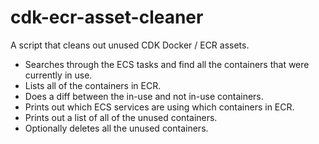 # cdk-ecr-asset-cleaner

A script that cleans out unused CDK Docker / ECR assets.

* Searches through the ECS tasks and find all the containers that were currently in use.
* Lists all of the containers in ECR.
* Does a diff between the in-use and not in-use containers.
* Prints out which ECS services are using which containers in ECR.
* Prints out a list of all of the unused containers.
* Optionally deletes all the unused containers.
